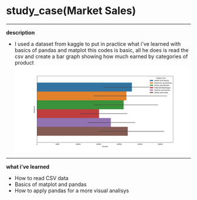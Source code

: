 # study_case(Market Sales)
---
**description**
- I used a dataset from kaggle to put in practice what i've learned with basics of pandas and matplot this codes is basic, all he does is read the csv and create a bar graph showing how much earned by categories of product
![The figure created](Figure_2.png)
---
**what i've learned**
- How to read CSV data
- Basics of matplot and pandas
- How to apply pandas for a more visual analisys

